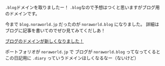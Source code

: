 `.blog`ドメインを取りましたー！
`.blog`なので予想はつくと思いますがブログ用のドメインです。

今まで `blog.noraworld.jp` だったのが `noraworld.blog` になりました。
詳細はブログに記事を書いてのでぜひ見てみてくだしあ！

[ブログのドメインが新しくなりました！](https://noraworld.blog/get-new-blog-domain/)

ポートフォリオが `noraworld.jp` で
ブログが `noraworld.blog` ってなってくると
この日記用に `.diary` っていうドメインほしくなるなー（ないけど）

